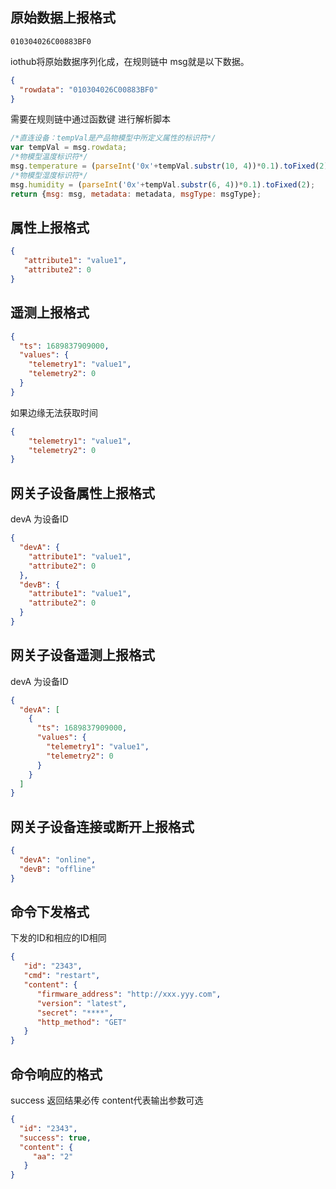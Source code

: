 
## 原始数据上报格式
```text
010304026C00883BF0
```
iothub将原始数据序列化成，在规则链中 msg就是以下数据。
```json
{
  "rowdata": "010304026C00883BF0"
}
```
需要在规则链中通过函数键 进行解析脚本
```js
/*直连设备：tempVal是产品物模型中所定义属性的标识符*/
var tempVal = msg.rowdata;
/*物模型温度标识符*/
msg.temperature = (parseInt('0x'+tempVal.substr(10, 4))*0.1).toFixed(2);
/*物模型湿度标识符*/
msg.humidity = (parseInt('0x'+tempVal.substr(6, 4))*0.1).toFixed(2);
return {msg: msg, metadata: metadata, msgType: msgType};
```
## 属性上报格式
```json
{
   "attribute1": "value1",
   "attribute2": 0
}
```

## 遥测上报格式

```json
{
  "ts": 1689837909000,
  "values": {
    "telemetry1": "value1",
    "telemetry2": 0
  }
}
```
如果边缘无法获取时间
```json
{
    "telemetry1": "value1",
    "telemetry2": 0
}
```

## 网关子设备属性上报格式
devA 为设备ID
```json
{
  "devA": {
    "attribute1": "value1",
    "attribute2": 0
  },
  "devB": {
    "attribute1": "value1",
    "attribute2": 0
  }
}
```

## 网关子设备遥测上报格式
devA 为设备ID
```json
{
  "devA": [
    {
      "ts": 1689837909000,
      "values": {
        "telemetry1": "value1",
        "telemetry2": 0
      }
    }
  ]
}
```

## 网关子设备连接或断开上报格式
```json
{
  "devA": "online",
  "devB": "offline"
}
```
## 命令下发格式
下发的ID和相应的ID相同
```json
{
   "id": "2343",
   "cmd": "restart",
   "content": {
      "firmware_address": "http://xxx.yyy.com",
      "version": "latest",
      "secret": "****",
      "http_method": "GET"
   }
}
```

## 命令响应的格式
success 返回结果必传 content代表输出参数可选
```json
{
  "id": "2343",
  "success": true,
  "content": {
     "aa": "2"
   }
}
```
